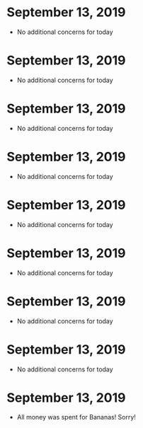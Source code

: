 # September 13, 2019

- No additional concerns for today


# September 13, 2019

- No additional concerns for today


# September 13, 2019

- No additional concerns for today


# September 13, 2019

- No additional concerns for today


# September 13, 2019

- No additional concerns for today


# September 13, 2019

- No additional concerns for today


# September 13, 2019

- No additional concerns for today


# September 13, 2019

- No additional concerns for today


# September 13, 2019

- All money was spent for Bananas! Sorry!


